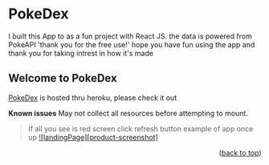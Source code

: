 # PokeDex 

I built this App to as a fun project with React JS.
the data is powered from PokeAPI 'thank you for the free use!' hope you have fun using the app
and thank you for taking intrest in how it's made

## Welcome to PokeDex



[PokeDex](https://monster-dex.herokuapp.com/) is hosted thru heroku, please
check it out


**Known issues**
May not collect all resources before attempting to mount. 
> If all you see is red screen click refresh button
example of app once up
[![landingPage][product-screenshot]](./public/landing.png)
<p align="right">(<a href="#readme-top">back to top</a>)</p>